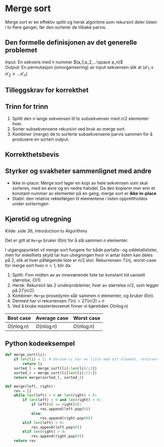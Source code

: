 # Merge sort

<!-- 
1. Kjenne den formelle definisjonen av det generelle problemet den løser
2. Kjenne til eventuelle tilleggskrav den stiller for å være korrekt
3. Vite hvordan den oppfører seg; kunne utføre algoritmen, trinn for trinn!
4. Forstå korrekthetsbeviset; hvordan og hvorfor virker algoritmen egentlig?
5. Kjenne til eventuelle styrker eller svakheter, sammenlignet med andre
6. Kjenne kjøretidene under ulike omstendigheter, og forstå utregningen
-->

Merge sort er en effektiv splitt og hersk algoritme som rekursivt deler listen i to flere ganger, før den sorterer de tilbake parvis.

## Den formelle definisjonen av det generelle problemet
<!-- Et problem er relasjonen mellom input og output -->
Input: En sekvens med $n$ nummer $(a_1,a_2,...\space a_n)$  
Output: En permutasjon (omorganisering) av input sekvensen slik at $(a'_1 \leq a'_2 \leq ... a'_n)$

## Tilleggskrav for korrekthet
<!-- Korrekhet: algoritmer virker, gir det svaret den skal -->
<!-- Eks: Binary search må ha en sortert liste -->

## Trinn for trinn

1. Splitt den $n$ lange sekvensen til to subsekvenser med $n/2$ elementer hver.
2. Sorter subsekvensene rekursivt ved bruk av merge sort.
3. Kombiner (merge) de to sorterte subsekvensene parvis sammen for å produsere en sortert output.

## Korrekthetsbevis
<!-- TBA -->

## Styrker og svakheter sammenlignet med andre

- Ikke in-place: Merge sort lager en kopi av hele sekvensen som skal sorteres, med en øvre og en nedre halvdel. Da den kopierer mer enn et konstant nummer av elementer på en gang, merge sort er **ikke in-place**
- Stabil: den relative rekkefølgen til elementene i listen opprettholdes under sorteringen

## Kjøretid og utregning

Kilde: side 36, Introduction to Algorithms

<!-- Utregning for Merge? -->
Det er gitt at `Merge` bruker $\Theta(n)$ for å slå sammen $n$ elementer.

I utgangspunktet vil merge sort fungere for både partalls- og oddetallslister, men for enkelhets skyld tar kun utregningen hvor vi antar listen kan deles på 2, slik at hver påfølgende liste er $n/2$ stor. Rekurrensen $T(n)$, worst-case for merge sort hvor $n > 1$, blir da:

1. Splitt: Finn midten av av inneværende liste tar konstant tid uansett størrelse, $O(1)$  
2. Hersk: Rekursivt løs 2 underproblemer, hver av størrelse $n/2$, som legger på $2T(n/2)$.
3. Kombiner: `Merge` prosedyren slår sammen $n$ elementer, og bruker $\Theta(n)$.
4. Dermed har vi rekurrensen $T(n)=2T(n/2)+n$
5. Ved å bruke masterteoremet finner vi kjøretiden $O(n \log n)$

Best case | Average case | Worst case
---------|----------|---------
 $O(n \log n)$ | $O(n \log n)$ | $O(n \log n)$

## Python kodeeksempel

```python
def merge_sort(li):
    if len(li) < 2: # Dersom vi har en liste med ett element, returner listen, da den er sortert
        return li
    sorted_l = merge_sort(li[:len(li)//2])
    sorted_r = merge_sort(li[len(li)//2:])
    return merge(sorted_l, sorted_r)

def merge(left, right):
    res = []
    while len(left) > 0 or len(right) > 0:
        if len(left) > 0 and len(right) > 0:
            if left[0] <= right[0]:
                res.append(left.pop(0))
            else:
                res.append(right.pop(0))
        elif len(left) > 0:
            res.append(left.pop(0))
        elif len(right) > 0:
            res.append(right.pop(0))
    return res
```
